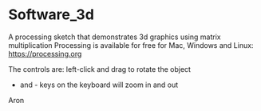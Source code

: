 Software_3d
===========

A processing sketch that demonstrates 3d graphics using matrix multiplication
Processing is available for free for Mac, Windows and Linux: https://processing.org

The controls are:
left-click and drag to rotate the object
+ and - keys on the keyboard will zoom in and out

Aron
